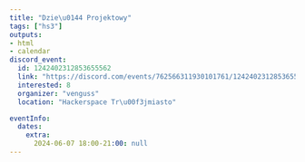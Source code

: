 ```yaml
---
title: "Dzie\u0144 Projektowy"
tags: ["hs3"]
outputs:
- html
- calendar
discord_event:
  id: 1242402312853655562
  link: "https://discord.com/events/762566311930101761/1242402312853655562"
  interested: 8
  organizer: "venguss"
  location: "Hackerspace Tr\u00f3jmiasto"

eventInfo:
  dates:
    extra:
      2024-06-07 18:00-21:00: null
---
```


